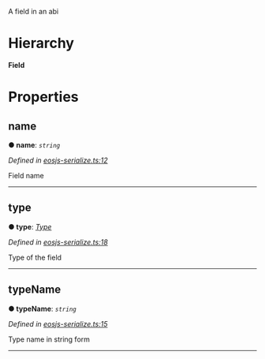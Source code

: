 

A field in an abi

# Hierarchy

**Field**

# Properties

<a id="name"></a>

##  name

**● name**: *`string`*

*Defined in [eosjs-serialize.ts:12](https://github.com/EOSIO/eosjs/blob/b4493a9/src/eosjs-serialize.ts#L12)*

Field name

___
<a id="type"></a>

##  type

**● type**: *[Type](serialize.type.md)*

*Defined in [eosjs-serialize.ts:18](https://github.com/EOSIO/eosjs/blob/b4493a9/src/eosjs-serialize.ts#L18)*

Type of the field

___
<a id="typename"></a>

##  typeName

**● typeName**: *`string`*

*Defined in [eosjs-serialize.ts:15](https://github.com/EOSIO/eosjs/blob/b4493a9/src/eosjs-serialize.ts#L15)*

Type name in string form

___

